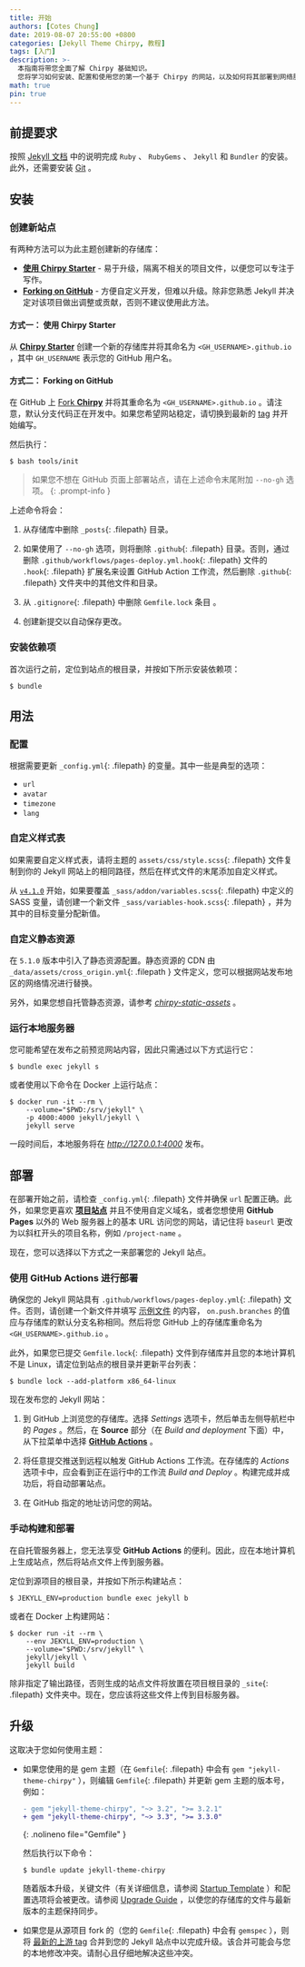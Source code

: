 ```yaml
---
title: 开始
authors: [Cotes Chung]
date: 2019-08-07 20:55:00 +0800
categories: [Jekyll Theme Chirpy, 教程]
tags: [入门]
description: >-
  本指南将带您全面了解 Chirpy 基础知识。
  您将学习如何安装、配置和使用您的第一个基于 Chirpy 的网站，以及如何将其部署到网络服务器上。
math: true
pin: true
---
```



## 前提要求

按照 [Jekyll 文档](https://jekyllrb.com/docs/installation/) 中的说明完成 `Ruby` 、 `RubyGems` 、 `Jekyll` 和 `Bundler` 的安装。此外，还需要安装 [Git](https://git-scm.com/) 。

## 安装

### 创建新站点

有两种方法可以为此主题创建新的存储库：

- [**使用 Chirpy Starter**](#方式一-使用-chirpy-starter) - 易于升级，隔离不相关的项目文件，以便您可以专注于写作。
- [**Forking on GitHub**](#方式二-forking-on-github) - 方便自定义开发，但难以升级。除非您熟悉 Jekyll 并决定对该项目做出调整或贡献，否则不建议使用此方法。

#### 方式一： 使用 Chirpy Starter

从 [**Chirpy Starter**][use-starter] 创建一个新的存储库并将其命名为 `<GH_USERNAME>.github.io` ，其中 `GH_USERNAME` 表示您的 GitHub 用户名。

#### 方式二： Forking on GitHub

在 GitHub 上 [Fork **Chirpy**](https://github.com/cotes2020/jekyll-theme-chirpy/fork) 并将其重命名为 `<GH_USERNAME>.github.io` 。请注意，默认分支代码正在开发中。如果您希望网站稳定，请切换到最新的 [tag][latest-tag] 并开始编写。

然后执行：

```console
$ bash tools/init
```

> 如果您不想在 GitHub 页面上部署站点，请在上述命令末尾附加 `--no-gh` 选项。
{: .prompt-info }

上述命令将会：

1. 从存储库中删除 `_posts`{: .filepath} 目录。

2. 如果使用了 `--no-gh` 选项，则将删除 `.github`{: .filepath} 目录。否则，通过删除 `.github/workflows/pages-deploy.yml.hook`{: .filepath} 文件的 `.hook`{: .filepath} 扩展名来设置 GitHub Action 工作流，然后删除 `.github`{: .filepath} 文件夹中的其他文件和目录。

3. 从 `.gitignore`{: .filepath} 中删除 `Gemfile.lock` 条目 。

4. 创建新提交以自动保存更改。

### 安装依赖项

首次运行之前，定位到站点的根目录，并按如下所示安装依赖项：

```console
$ bundle
```

## 用法

### 配置

根据需要更新 `_config.yml`{: .filepath} 的变量。其中一些是典型的选项：

- `url`
- `avatar`
- `timezone`
- `lang`

### 自定义样式表

如果需要自定义样式表，请将主题的  `assets/css/style.scss`{: .filepath} 文件复制到你的 Jekyll 网站上的相同路径，然后在样式文件的末尾添加自定义样式。

从 [`v4.1.0`][chirpy-4.1.0] 开始，如果要覆盖 `_sass/addon/variables.scss`{: .filepath} 中定义的 SASS 变量，请创建一个新文件 `_sass/variables-hook.scss`{: .filepath} ，并为其中的目标变量分配新值。

### 自定义静态资源

在 `5.1.0` 版本中引入了静态资源配置。静态资源的 CDN 由 `_data/assets/cross_origin.yml`{: .filepath } 文件定义，您可以根据网站发布地区的网络情况进行替换。

另外，如果您想自托管静态资源，请参考 [_chirpy-static-assets_](https://github.com/cotes2020/chirpy-static-assets#readme) 。

### 运行本地服务器

您可能希望在发布之前预览网站内容，因此只需通过以下方式运行它：

```console
$ bundle exec jekyll s
```

或者使用以下命令在 Docker 上运行站点：

```console
$ docker run -it --rm \
    --volume="$PWD:/srv/jekyll" \
    -p 4000:4000 jekyll/jekyll \
    jekyll serve
```

一段时间后，本地服务将在 _<http://127.0.0.1:4000>_ 发布。

## 部署

在部署开始之前，请检查 `_config.yml`{: .filepath} 文件并确保 `url` 配置正确。此外，如果您更喜欢 [**项目站点**](https://help.github.com/en/github/working-with-github-pages/about-github-pages#types-of-github-pages-sites) 并且不使用自定义域名，或者您想使用 **GitHub Pages** 以外的 Web 服务器上的基本 URL 访问您的网站，请记住将 `baseurl` 更改为以斜杠开头的项目名称，例如 `/project-name` 。

现在，您可以选择以下方式之一来部署您的 Jekyll 站点。

### 使用 GitHub Actions 进行部署

确保您的 Jekyll 网站具有 `.github/workflows/pages-deploy.yml`{: .filepath} 文件。否则，请创建一个新文件并填写 [示例文件][workflow] 的内容， `on.push.branches` 的值应与存储库的默认分支名称相同。然后将您 GitHub 上的存储库重命名为 `<GH_USERNAME>.github.io` 。

此外，如果您已提交 `Gemfile.lock`{: .filepath} 文件到存储库并且您的本地计算机不是 Linux，请定位到站点的根目录并更新平台列表：

```console
$ bundle lock --add-platform x86_64-linux
```

现在发布您的 Jekyll 网站：

1. 到 GitHub 上浏览您的存储库。选择 _Settings_ 选项卡，然后单击左侧导航栏中的 _Pages_ 。然后，在 **Source** 部分（在 _Build and deployment_ 下面）中，从下拉菜单中选择 [**GitHub Actions**][pages-workflow-src] 。

2. 将任意提交推送到远程以触发 GitHub Actions 工作流。在存储库的 _Actions_ 选项卡中，应会看到正在运行中的工作流 _Build and Deploy_ 。构建完成并成功后，将自动部署站点。

3. 在 GitHub 指定的地址访问您的网站。

### 手动构建和部署

在自托管服务器上，您无法享受 **GitHub Actions** 的便利。因此，应在本地计算机上生成站点，然后将站点文件上传到服务器。

定位到源项目的根目录，并按如下所示构建站点：

```console
$ JEKYLL_ENV=production bundle exec jekyll b
```

或者在 Docker 上构建网站：

```console
$ docker run -it --rm \
    --env JEKYLL_ENV=production \
    --volume="$PWD:/srv/jekyll" \
    jekyll/jekyll \
    jekyll build
```

除非指定了输出路径，否则生成的站点文件将放置在项目根目录的 `_site`{: .filepath} 文件夹中。现在，您应该将这些文件上传到目标服务器。

## 升级

这取决于您如何使用主题：

- 如果您使用的是 gem 主题（在 `Gemfile`{: .filepath} 中会有 `gem "jekyll-theme-chirpy"` ），则编辑 `Gemfile`{: .filepath} 并更新 gem 主题的版本号，例如：

  ```diff
  - gem "jekyll-theme-chirpy", "~> 3.2", ">= 3.2.1"
  + gem "jekyll-theme-chirpy", "~> 3.3", ">= 3.3.0"
  ```
  {: .nolineno file="Gemfile" }

  然后执行以下命令：

  ```console
  $ bundle update jekyll-theme-chirpy
  ```

  随着版本升级，关键文件（有关详细信息，请参阅 [Startup Template][starter] ）和配置选项将会被更改。请参阅 [Upgrade Guide](https://github.com/cotes2020/jekyll-theme-chirpy/wiki/Upgrade-Guide) ，以使您的存储库的文件与最新版本的主题保持同步。

- 如果您是从源项目 fork 的（您的 `Gemfile`{: .filepath} 中会有 `gemspec` ），则将 [最新的上游 tag][latest-tag] 合并到您的 Jekyll 站点中以完成升级。该合并可能会与您的本地修改冲突。请耐心且仔细地解决这些冲突。

[starter]: https://github.com/cotes2020/chirpy-starter
[use-starter]: https://github.com/cotes2020/chirpy-starter/generate
[workflow]: https://github.com/cotes2020/jekyll-theme-chirpy/blob/master/.github/workflows/pages-deploy.yml.hook
[chirpy-4.1.0]: https://github.com/cotes2020/jekyll-theme-chirpy/releases/tag/v4.1.0
[pages-workflow-src]: https://docs.github.com/en/pages/getting-started-with-github-pages/configuring-a-publishing-source-for-your-github-pages-site#publishing-with-a-custom-github-actions-workflow
[latest-tag]: https://github.com/cotes2020/jekyll-theme-chirpy/tags
